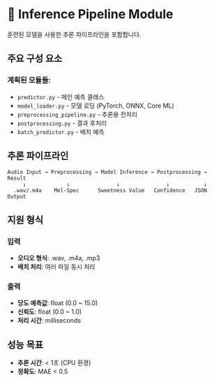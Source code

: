 # 🔮 Inference Pipeline Module

훈련된 모델을 사용한 추론 파이프라인을 포함합니다.

## 주요 구성 요소

### 계획된 모듈들:
- `predictor.py` - 메인 예측 클래스
- `model_loader.py` - 모델 로딩 (PyTorch, ONNX, Core ML)
- `preprocessing_pipeline.py` - 추론용 전처리
- `postprocessing.py` - 결과 후처리
- `batch_predictor.py` - 배치 예측

## 추론 파이프라인

```
Audio Input → Preprocessing → Model Inference → Postprocessing → Result
     ↓             ↓               ↓               ↓           ↓
  .wav/.m4a    Mel-Spec      Sweetness Value   Confidence   JSON Output
```

## 지원 형식

### 입력
- **오디오 형식**: .wav, .m4a, .mp3
- **배치 처리**: 여러 파일 동시 처리

### 출력
- **당도 예측값**: float (0.0 ~ 15.0)
- **신뢰도**: float (0.0 ~ 1.0)
- **처리 시간**: milliseconds

## 성능 목표
- **추론 시간**: < 1초 (CPU 환경)
- **정확도**: MAE < 0.5 